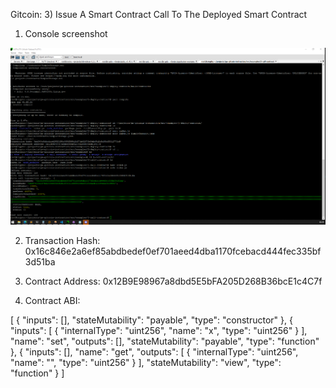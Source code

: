 Gitcoin: 3) Issue A Smart Contract Call To The Deployed Smart Contract

1. Console screenshot

![alt text](https://github.com/drugurares/Gitcoin_Nervos/blob/main/task3/console.PNG?raw=true)


2. Transaction Hash: 0x16c846e2a6ef85abdbedef0ef701aeed4dba1170fcebacd444fec335bf3d51ba

3. Contract Address: 0x12B9E98967a8dbd5E5bFA205D268B36bcE1c4C7f

4. Contract ABI:

[
    {
      "inputs": [],
      "stateMutability": "payable",
      "type": "constructor"
    },
    {
      "inputs": [
        {
          "internalType": "uint256",
          "name": "x",
          "type": "uint256"
        }
      ],
      "name": "set",
      "outputs": [],
      "stateMutability": "payable",
      "type": "function"
    },
    {
      "inputs": [],
      "name": "get",
      "outputs": [
        {
          "internalType": "uint256",
          "name": "",
          "type": "uint256"
        }
      ],
      "stateMutability": "view",
      "type": "function"
    }
]

